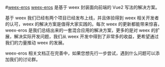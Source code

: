<!--
@Author: songqi
@Date:   2016-07-19
@Email:  songqi@benmu-health.com
@Last modified by:   songqi
@Last modified time: 2017-04-06
-->
#[weex-eros](https://www.npmjs.com/package/bmfe-weex-eros-template)
[weex-eros](https://www.npmjs.com/package/bmfe-weex-eros-template) 是基于 weex 封装面向前端的 Vue2 写法的解决方案。

基于 weex 我们已经有两个项目已经发布上线，并且体验得到 weex 相关开发者的认可，weex 的解决方案是值得大家实践的。每次 weex 的更新都能带来惊喜，weex-eros 是我们总结出来的一套混合应用的解决方案，更多的是对 weex 的扩展，解决实际开发问题，我们从 weex 开发中得到了非常多的收益，更希望通过我们的力量推动 weex 的发展。

weex-eros 相关文档正在完善中，如果您想先行一步尝试，遇到什么问题可以添加我们的讨论群。

